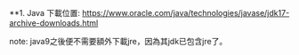 
**1.	Java 下載位置: 
https://www.oracle.com/java/technologies/javase/jdk17-archive-downloads.html 

note: java9之後便不需要額外下載jre，因為其jdk已包含jre了。
